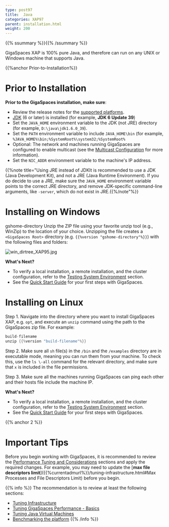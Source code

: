 ```yaml
---
type: post97
title:  Java
categories: XAP97
parent: installation.html
weight: 200
---
```



{{% ssummary %}}{{% /ssummary %}}



GigaSpaces XAP is 100% pure Java, and therefore can run on any UNIX or Windows machine that supports Java.



{{%anchor Prior-to-Installation%}}

# Prior to Installation

**Prior to the GigaSpaces installation, make sure**:

- Review the release notes for the [supported platforms](/release_notes).
- [JDK](http://java.sun.com/javase/downloads/index.jsp) (6 or later) is installed (for example, **JDK 6 Update 39**) 
- Set the `JAVA_HOME` environment variable to the JDK (not JRE) directory (for example, `D:\java\jdk1.6.0_39`).
- Set the `PATH` environment variable to include `JAVA_HOME\bin` (for example, `%JAVA_HOME%\bin;%SystemRoot%\system32;%SystemRoot%`
- Optional: The network and machines running GigaSpaces are configured to enable multicast (see the [Multicast Configuration]({{%currentadmurl%}}/network-multicast.html) for more information).
- Set the `NIC_ADDR` environment variable to the machine's IP address.

{{%note title="Using JRE instead of JDKIt is recommended to use a JDK (Java Development Kit), and not a JRE (Java Runtime Environment). If you do decide to use a JRE, make sure the `JAVA_HOME` environment variable points to the correct JRE directory, and remove JDK-specific command-line arguments, like `-server`, which do not exist in JRE.{{%/note"%}}

# Installing on Windows

gshome-directory
Unzip the ZIP file using your favorite unzip tool (e.g., WinZip) to the location of your choice. Unzipping the file creates a `<GigaSpaces Root>` directory (e.g. `{{%version "gshome-directory"%}}`) with the following files and folders:

![win_dirtree_XAP95.jpg](/attachment_files/win_dirtree_XAP95.jpg)

**What's Next?**

- To verify a local installation, a remote installation, and the cluster configuration, refer to the [Testing System Environment]({{%currentadmurl%}}/troubleshooting-testing-system-environment.html) section.
- See the [Quick Start Guide](./tutorials.html) for your first steps with GigaSpaces.


# Installing on Linux

Step 1. Navigate into the directory where you want to install GigaSpaces XAP, e.g. `opt`, and execute an `unzip` command using the path to the GigaSpaces zip file. For example:


```java
build-filename
unzip {{%version "build-filename"%}}
```

Step 2. Make sure all `sh` file(s) in the `/bin` and the `/examples` directory are in executable mode, meaning you can run them from your machine. To check this, use the `ls \-all` command for the relevant directory, and make sure that `x` is included in the file permissions.

Step 3. Make sure all the machines running GigaSpaces can ping each other and their hosts file include the machine IP.

**What's Next?**

- To verify a local installation, a remote installation, and the cluster configuration, refer to the [Testing System Environment]({{%currentadmurl%}}/troubleshooting-testing-system-environment.html) section.
- See the [Quick Start Guide](./tutorials.html) for your first steps with GigaSpaces.

{{% anchor 2 %}}

# Important Tips

Before you begin working with GigaSpaces, it is recommended to review the [Performance Tuning and Considerations]({{%currentadmurl%}}/tuning.html) sections and apply the required changes. For example, you may need to update the [**max file descriptors limit**]({{%currentadmurl%}}/tuning-infrastructure.html#Max Processes and File Descriptors Limit) before you begin.

{{% info %}}
 The recommendation is to review at least the following sections:

- [Tuning Infrastructure]({{%currentadmurl%}}/tuning-infrastructure.html)
- [Tuning GigaSpaces Performance - Basics]({{%currentadmurl%}}/tuning-gigaspaces-performance.html)
- [Tuning Java Virtual Machines]({{%currentadmurl%}}/tuning-java-virtual-machines.html)
- [Benchmarking the platform](/sbp/moving-into-production-checklist.html)
{{% /info %}}


